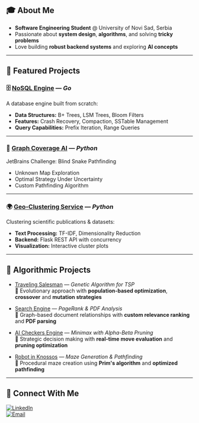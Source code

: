 ## 🎓 About Me
- **Software Engineering Student** @ University of Novi Sad, Serbia  
- Passionate about **system design**, **algorithms**, and solving **tricky problems**  
- Love building **robust backend systems** and exploring **AI concepts**

---

## 🚀 Featured Projects

### 🗄️ [NoSQL Engine](https://github.com/IgorAmi52/NoSQL-Engine) — *Go*  
A database engine built from scratch:  
- **Data Structures:** B+ Trees, LSM Trees, Bloom Filters  
- **Features:** Crash Recovery, Compaction, SSTable Management  
- **Query Capabilities:** Prefix Iteration,  Range Queries  
---

### 🐍 [Graph Coverage AI](https://github.com/IgorAmi52/Graph-Coverage) — *Python*  
JetBrains Challenge: Blind Snake Pathfinding  
- Unknown Map Exploration  
- Optimal Strategy Under Uncertainty  
- Custom Pathfinding Algorithm  

---

### 🌍 [Geo-Clustering Service](https://github.com/IgorAmi52/Geo-Cluster-Web) — *Python*  
Clustering scientific publications & datasets:  
- **Text Processing:** TF-IDF, Dimensionality Reduction  
- **Backend:** Flask REST API with concurrency  
- **Visualization:** Interactive cluster plots  

---

## 🧠 Algorithmic Projects
- [Traveling Salesman](https://github.com/re-pixel/TravelingSalesman) — *Genetic Algorithm for TSP*  
  🔹 Evolutionary approach with **population-based optimization**, **crossover** and **mutation strategies**

- [Search Engine](https://github.com/IgorAmi52/Search-Engine) — *PageRank & PDF Analysis*  
  🔹 Graph-based document relationships with **custom relevance ranking** and **PDF parsing**

- [AI Checkers Engine](https://github.com/IgorAmi52/Checkers-Engine) — *Minimax with Alpha-Beta Pruning*  
  🔹 Strategic decision making with **real-time move evaluation** and **pruning optimization**

- [Robot in Knossos](https://github.com/IgorAmi52/Robot-in-Knossos) — *Maze Generation & Pathfinding*  
  🔹 Procedural maze creation using **Prim's algorithm** and **optimized pathfinding**

---

## 💬 Connect With Me
[![LinkedIn](https://img.shields.io/badge/LinkedIn-0077B5?style=for-the-badge&logo=linkedin&logoColor=white)](https://www.linkedin.com/in/igor-amidzic-490b45212/)  
[![Email](https://img.shields.io/badge/Email-EA4335?style=for-the-badge&logo=gmail&logoColor=white)](mailto:igorami44@gmail.com)

